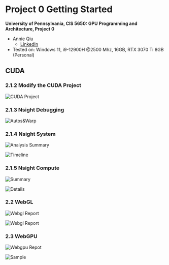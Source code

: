 Project 0 Getting Started
====================

**University of Pennsylvania, CIS 5650: GPU Programming and Architecture, Project 0**

* Annie Qiu
  * [LinkedIn](www.linkedin.com/in/annie-qiu-30531921a)
* Tested on: Windows 11, i9-12900H @2500 Mhz, 16GB, RTX 3070 Ti 8GB (Personal)

## CUDA

### 2.1.2 Modify the CUDA Project

![CUDA Project](images/2.1.2CUDA.png)

### 2.1.3 Nsight Debugging

![Autos&Warp](images/2.1.3Autos&Warp.png)

### 2.1.4 Nsight System

![Analysis Summary](images/2.1.4Analysis.png)

![Timeline](images/2.1.4Timeline.png)

### 2.1.5 Nsight Compute

![Summary](images/2.1.5Summary.png)

![Details](images/2.1.5Details.png)

### 2.2 WebGL

![Webgl Report](images/2.2Webgl1.png)

![Webgl Report](images/2.2Webgl2.png)

### 2.3 WebGPU

![Webgpu Repot](images/2.3Webgpu.png)

![Sample](images/2.3Example.png)

